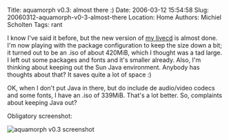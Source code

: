Title: aquamorph v0.3: almost there :)
Date: 2006-03-12 15:54:58
Slug: 20060312-aquamorph-v0-3-almost-there
Location: Home
Authors: Michiel Scholten
Tags: rant

<p>I know I've said it before, but the new version of <a href="http://aquariusoft.org/page/linux/aquamorph/">my livecd</a> is almost done. I'm now playing with the package configuration to keep the size down a bit; it turned out to be an .iso of about 420MiB, which I thought was a tad large. I left out some packages and fonts and it's smaller already. Also, I'm thinking about keeping out the Sun Java environment. Anybody has thoughts about that? It saves quite a lot of space :)</p>

<p>OK, when I don't put Java in there, but do include de audio/video codecs and some fonts, I have an .iso of 339MiB. That's a lot better. So, complaints about keeping Java out?</p>

<p>Obligatory screenshot:</p>
<div class="content-image"><div><img src="/~mbscholt/images/content/20060310_aquamorph_scaled.png" alt="aquamorph v0.3 screenshot" title="aquamorph v0.3 screenshot" /></div></div>
<br style="clear: both;" />